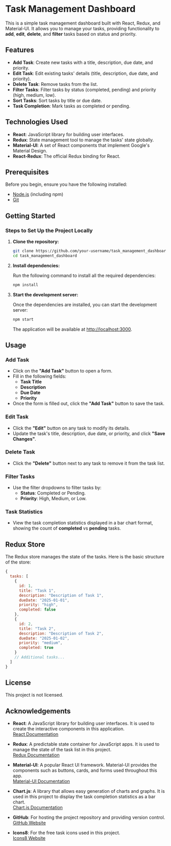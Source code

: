 # Task Management Dashboard

This is a simple task management dashboard built with React, Redux, and Material-UI. It allows you to manage your tasks, providing functionality to **add**, **edit**, **delete**, and **filter** tasks based on status and priority.

## Features

- **Add Task**: Create new tasks with a title, description, due date, and priority.
- **Edit Task**: Edit existing tasks' details (title, description, due date, and priority).
- **Delete Task**: Remove tasks from the list.
- **Filter Tasks**: Filter tasks by status (completed, pending) and priority (high, medium, low).
- **Sort Tasks**: Sort tasks by title or due date.
- **Task Completion**: Mark tasks as completed or pending.

## Technologies Used

- **React**: JavaScript library for building user interfaces.
- **Redux**: State management tool to manage the tasks' state globally.
- **Material-UI**: A set of React components that implement Google's Material Design.
- **React-Redux**: The official Redux binding for React.

## Prerequisites

Before you begin, ensure you have the following installed:

- [Node.js](https://nodejs.org/) (including npm)
- [Git](https://git-scm.com/)

## Getting Started

### Steps to Set Up the Project Locally

1. **Clone the repository:**

    ```bash
    git clone https://github.com/your-username/task_management_dashboard.git
    cd task_management_dashboard
    ```

2. **Install dependencies:**

    Run the following command to install all the required dependencies:

    ```bash
    npm install
    ```

3. **Start the development server:**


    Once the dependencies are installed, you can start the development server:

    ```bash
    npm start
    ```

    The application will be available at [http://localhost:3000](http://localhost:3000).

## Usage

### Add Task

- Click on the **"Add Task"** button to open a form.
- Fill in the following fields:
  - **Task Title**
  - **Description**
  - **Due Date**
  - **Priority**
- Once the form is filled out, click the **"Add Task"** button to save the task.

### Edit Task

- Click the **"Edit"** button on any task to modify its details.
- Update the task's title, description, due date, or priority, and click **"Save Changes"**.

### Delete Task

- Click the **"Delete"** button next to any task to remove it from the task list.

### Filter Tasks

- Use the filter dropdowns to filter tasks by:
  - **Status**: Completed or Pending.
  - **Priority**: High, Medium, or Low.

### Task Statistics

- View the task completion statistics displayed in a bar chart format, showing the count of **completed** vs **pending** tasks.

## Redux Store

The Redux store manages the state of the tasks. Here is the basic structure of the store:

```js
{
  tasks: [
    {
      id: 1,
      title: "Task 1",
      description: "Description of Task 1",
      dueDate: "2025-01-01",
      priority: "high",
      completed: false
    },
    {
      id: 2,
      title: "Task 2",
      description: "Description of Task 2",
      dueDate: "2025-01-02",
      priority: "medium",
      completed: true
    }
    // Additional tasks...
  ]
}

```
## License

This project is not licensed.

## Acknowledgements

- **React**: A JavaScript library for building user interfaces. It is used to create the interactive components in this application.  
  [React Documentation](https://reactjs.org/)

- **Redux**: A predictable state container for JavaScript apps. It is used to manage the state of the task list in this project.  
  [Redux Documentation](https://redux.js.org/)

- **Material-UI**: A popular React UI framework. Material-UI provides the components such as buttons, cards, and forms used throughout this app.  
  [Material-UI Documentation](https://mui.com/)

- **Chart.js**: A library that allows easy generation of charts and graphs. It is used in this project to display the task completion statistics as a bar chart.  
  [Chart.js Documentation](https://www.chartjs.org/)

- **GitHub**: For hosting the project repository and providing version control.  
  [GitHub Website](https://github.com/)

- **Icons8**: For the free task icons used in this project.  
  [Icons8 Website](https://icons8.com/)

